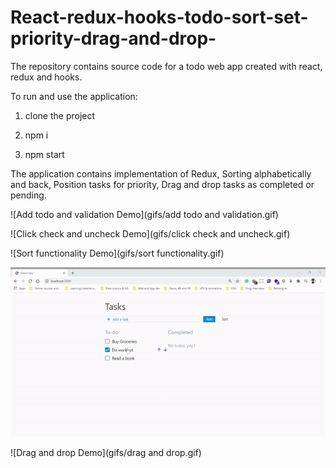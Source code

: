 # React-redux-hooks-todo-sort-set-priority-drag-and-drop-
The repository contains source code for a todo web app created with react, redux and hooks.

To run and use the application:

1. clone the project

2. npm i

3. npm start

The application contains implementation of Redux, Sorting alphabetically and back, Position tasks for priority, Drag and drop tasks as completed or pending.

![Add todo and validation Demo](gifs/add todo and validation.gif)

![Click check and uncheck Demo](gifs/click check and uncheck.gif)

![Sort functionality Demo](gifs/sort functionality.gif)

![Set tasks priority Demo](gifs/setTasksPriority.gif)

![Drag and drop Demo](gifs/drag and drop.gif)

